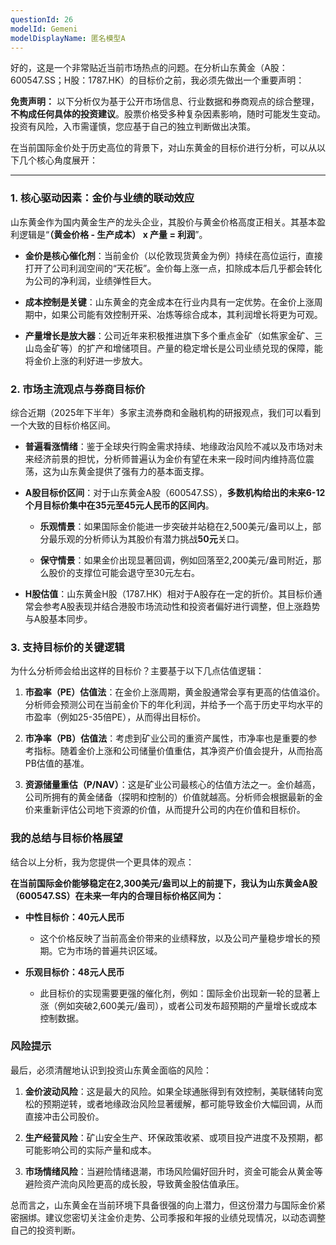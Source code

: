 ```yaml
---
questionId: 26
modelId: Gemeni
modelDisplayName: 匿名模型A
---
```

好的，这是一个非常贴近当前市场热点的问题。在分析山东黄金（A股：600547.SS；H股：1787.HK）的目标价之前，我必须先做出一个重要声明：

**免责声明：** 以下分析仅为基于公开市场信息、行业数据和券商观点的综合整理，**不构成任何具体的投资建议**。股票价格受多种复杂因素影响，随时可能发生变动。投资有风险，入市需谨慎，您应基于自己的独立判断做出决策。

在当前国际金价处于历史高位的背景下，对山东黄金的目标价进行分析，可以从以下几个核心角度展开：

---

### 1. 核心驱动因素：金价与业绩的联动效应

山东黄金作为国内黄金生产的龙头企业，其股价与黄金价格高度正相关。其基本盈利逻辑是“**（黄金价格 - 生产成本） x 产量 = 利润**”。

- **金价是核心催化剂**：当前金价（以伦敦现货黄金为例）持续在高位运行，直接打开了公司利润空间的“天花板”。金价每上涨一点，扣除成本后几乎都会转化为公司的净利润，业绩弹性巨大。
    
- **成本控制是关键**：山东黄金的克金成本在行业内具有一定优势。在金价上涨周期中，如果公司能有效控制开采、冶炼等综合成本，其利润增长将更为可观。
    
- **产量增长是放大器**：公司近年来积极推进旗下多个重点金矿（如焦家金矿、三山岛金矿等）的扩产和增储项目。产量的稳定增长是公司业绩兑现的保障，能将金价上涨的利好进一步放大。
    

### 2. 市场主流观点与券商目标价

综合近期（2025年下半年）多家主流券商和金融机构的研报观点，我们可以看到一个大致的目标价格区间。

- **普遍看涨情绪**：鉴于全球央行购金需求持续、地缘政治风险不减以及市场对未来经济前景的担忧，分析师普遍认为金价有望在未来一段时间内维持高位震荡，这为山东黄金提供了强有力的基本面支撑。
    
- **A股目标价区间**：对于山东黄金A股（600547.SS），**多数机构给出的未来6-12个月目标价集中在35元至45元人民币的区间内**。
    
    - **乐观情景**：如果国际金价能进一步突破并站稳在2,500美元/盎司以上，部分最乐观的分析师认为其股价有潜力挑战**50元**关口。
        
    - **保守情景**：如果金价出现显著回调，例如回落至2,200美元/盎司附近，那么股价的支撑位可能会退守至30元左右。
        
- **H股估值**：山东黄金H股（1787.HK）相对于A股存在一定的折价。其目标价通常会参考A股表现并结合港股市场流动性和投资者偏好进行调整，但上涨趋势与A股基本同步。
    

### 3. 支持目标价的关键逻辑

为什么分析师会给出这样的目标价？主要基于以下几点估值逻辑：

1. **市盈率（PE）估值法**：在金价上涨周期，黄金股通常会享有更高的估值溢价。分析师会预测公司在当前金价下的年化利润，并给予一个高于历史平均水平的市盈率（例如25-35倍PE），从而得出目标价。
    
2. **市净率（PB）估值法**：考虑到矿业公司的重资产属性，市净率也是重要的参考指标。随着金价上涨和公司储量价值重估，其净资产价值会提升，从而抬高PB估值的基准。
    
3. **资源储量重估（P/NAV）**：这是矿业公司最核心的估值方法之一。金价越高，公司所拥有的黄金储备（探明和控制的）价值就越高。分析师会根据最新的金价来重新评估公司地下资源的价值，从而提升公司的内在价值和目标价。
    

### 我的总结与目标价格展望

结合以上分析，我为您提供一个更具体的观点：

**在当前国际金价能够稳定在2,300美元/盎司以上的前提下，我认为山东黄金A股（600547.SS）在未来一年内的合理目标价格区间为：**

- **中性目标价：40元人民币**
    
    - 这个价格反映了当前高金价带来的业绩释放，以及公司产量稳步增长的预期。它为市场的普遍共识区域。
        
- **乐观目标价：48元人民币**
    
    - 此目标价的实现需要更强的催化剂，例如：国际金价出现新一轮的显著上涨（例如突破2,600美元/盎司），或者公司发布超预期的产量增长或成本控制数据。
        

### 风险提示

最后，必须清醒地认识到投资山东黄金面临的风险：

1. **金价波动风险**：这是最大的风险。如果全球通胀得到有效控制，美联储转向宽松的预期逆转，或者地缘政治风险显著缓解，都可能导致金价大幅回调，从而直接冲击公司股价。
    
2. **生产经营风险**：矿山安全生产、环保政策收紧、或项目投产进度不及预期，都可能影响公司的实际产量和成本。
    
3. **市场情绪风险**：当避险情绪退潮，市场风险偏好回升时，资金可能会从黄金等避险资产流向风险更高的成长股，导致黄金股估值承压。
    

总而言之，山东黄金在当前环境下具备很强的向上潜力，但这份潜力与国际金价紧密捆绑。建议您密切关注金价走势、公司季报和年报的业绩兑现情况，以动态调整自己的投资判断。